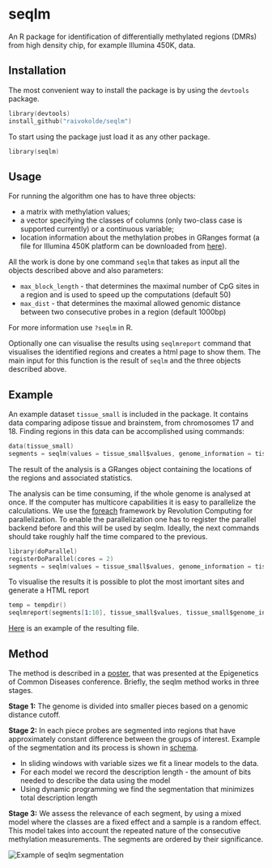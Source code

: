 seqlm
=======

An R package for identification of differentially methylated regions (DMRs) from high density chip, for example Illumina 450K, data. 

Installation
------------
The most convenient way to install the package is by using the `devtools` package.

```s
library(devtools)
install_github("raivokolde/seqlm")
```
To start using the package just load it as any other package.

```s
library(seqlm)
```

Usage
-----
For running the algorithm one has to have three objects:

* a matrix with methylation values;
* a vector specifying the classes of columns (only two-class case is supported currently) or a continuous variable;
* location information about the methylation probes in GRanges format (a file for Illumina 450K platform can be downloaded from [here](http://biit.cs.ut.ee/~kolde/seqlm/genome_information.RData)). 

All the work is done by one command `seqlm` that takes as input all the objects described above and also parameters:

* `max_block_length` - that determines the maximal number of CpG sites in a region and is used to speed up the computations (default 50)
* `max_dist` - that determines the maximal allowed genomic distance between two consecutive probes in a region (default 1000bp)

For more information use `?seqlm` in R.

Optionally one can visualise the results using `seqlmreport` command that visualises the identified regions and creates a html page to show them. The main input for this function is the result of `seqlm` and the three objects described above. 

Example
-------

An example dataset `tissue_small` is included in the package. It contains data comparing adipose tissue and brainstem, from chromosomes 17 and 18. Finding regions in this data can be accomplished using commands:

```s
data(tissue_small)
segments = seqlm(values = tissue_small$values, genome_information = tissue_small$genome_information, annotation =  tissue_small$annotation)
```

The result of the analysis is a GRanges object containing the locations of the regions and associated statistics. 

The analysis can be time consuming, if the whole genome is analysed at once. If the computer has multicore capabilities it is easy to parallelize the calculations. We use the [foreach](http://cran.r-project.org/web/packages/foreach/index.html) framework by Revolution Computing for parallelization. To enable the parallelization one has to register the parallel backend before and this will be used by seqlm. Ideally, the next commands should take roughly half the time compared to the previous.

```s
library(doParallel)
registerDoParallel(cores = 2)
segments = seqlm(values = tissue_small$values, genome_information = tissue_small$genome_information, annotation =  tissue_small$annotation)
```

To visualise the results it is possible to plot the most imortant sites and generate a HTML report

```s
temp = tempdir()
seqlmreport(segments[1:10], tissue_small$values, tissue_small$genome_information, tissue_small$annotation, dir = temp)
```

[Here](http://biit.cs.ut.ee/~kolde/seqlm/seqlmreport/index.html) is an example of the resulting file.

Method
------
The method is described in a [poster](https://raw.github.com/raivokolde/seqlm/gh-pages/pics/Poster_uus.pdf), that was presented at the Epigenetics of Common Diseases conference. Briefly, the seqlm method works in three stages. 

**Stage 1:** The genome is divided into smaller pieces based on a genomic distance cutoff. 

**Stage 2:** In each piece probes are segmented into regions that have approximately constant difference between the groups of interest. Example of the segmentation and its process is shown in [schema].

* In sliding windows with variable sizes we fit a linear models to the data.
* For each model we record the description length - the amount of bits needed to describe the data using the model
* Using dynamic programming we find the segmentation that minimizes total description length

**Stage 3:** We assess the relevance of each segment, by using a mixed model where the classes are a fixed effect and a sample is a random effect. This model takes into account the repeated nature of the consecutive methylation measurements. The segments are ordered by their significance.

![Example of seqlm segmentation][schema]

[schema]: https://raw.github.com/raivokolde/seqlm/gh-pages/pics/schema.png "Example of seqlm segmentation"






